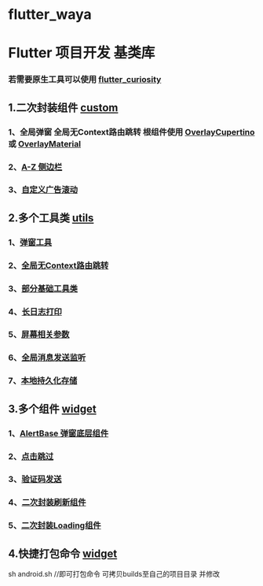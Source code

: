# flutter_waya

# Flutter 项目开发 基类库

### 若需要原生工具可以使用 [flutter_curiosity](https://github.com/Wayaer/flutter_curiosity)

## 1.二次封装组件 [custom](./lib/src/custom)

### 1、全局弹窗 全局无Context路由跳转 根组件使用 [OverlayCupertino](./lib/src/custom/OverlayCupertino.dart) 或 [OverlayMaterial](./lib/src/custom/OverlayMaterial.dart) 

### 2、[A-Z 侧边栏](./lib/src/custom/azlist)

### 3、[自定义广告滚动](./lib/src/custom/autoscroll)

## 2.多个工具类 [utils](./lib/src/utils)

### 1、[弹窗工具](./lib/src/utils/AlertUtils.dart)

### 2、[全局无Context路由跳转](./lib/src/utils/BaseNavigatorUtils.dart)

### 3、[部分基础工具类](./lib/src/utils/BaseUtils.dart)

### 4、[长日志打印](./lib/src/utils/LogUtils.dart)

### 5、[屏幕相关参数](./lib/src/utils/MediaQueryUtils.dart)

### 6、[全局消息发送监听](./lib/src/utils/MessageEvent.dart)

### 7、[本地持久化存储](./lib/src/utils/StorageUtils.dart)

## 3.多个组件 [widget](./lib/src/widget)

### 1、[AlertBase 弹窗底层组件](./lib/src/widget/AlertBase.dart)

### 2、[点击跳过](./lib/src/widget/CountDownSkip.dart)

### 3、[验证码发送](./lib/src/widget/SendSMS.dart)

### 4、[二次封装刷新组件](./lib/src/widget/Refresher.dart)

### 5、[二次封装Loading组件](./lib/src/widget/Loading.dart)

## 4.快捷打包命令 [widget](./builds)
sh android.sh  //即可打包命令 可拷贝builds至自己的项目目录 并修改



